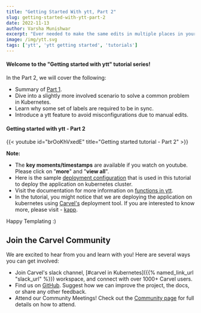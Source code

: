 ```yaml
---
title: "Getting Started With ytt, Part 2"
slug: getting-started-with-ytt-part-2
date: 2022-11-13
author: Varsha Munishwar
excerpt: "Ever needed to make the same edits in multiple places in your kubernetes manifests? That can be error-prone. Learn how ytt can help you avoid misconfigurations." 
image: /img/ytt.svg
tags: ['ytt', 'ytt getting started', 'tutorials']
---
```


#### Welcome to the "Getting started with ytt" tutorial series!

In the Part 2, we will cover the following:
- Summary of [Part 1](getting-started-with-ytt-part-1/).
- Dive into a slightly more involved scenario to solve a common problem in Kubernetes.
- Learn why some set of labels are required to be in sync.
- Introduce a ytt feature to avoid misconfigurations due to manual edits.

#### Getting started with ytt - Part 2
{{< youtube id="brOoKhVxedE" title="Getting started tutorial - Part 2" >}}


**Note:**
- The **key moments/timestamps** are available if you watch on youtube. Please click on "**more**" and "**view all**".
- Here is the sample [deployment configuration](https://carvel.dev/ytt/#gist:https://gist.github.com/vmunishwar/db610648e999bebeb8743eb6eddd2d40) that is used in this tutorial to deploy the application on kubernetes cluster.
- Visit the documentation for more information on [functions in ytt](https://carvel.dev/ytt/docs/v0.43.0/how-to-modularize/#functions).
- In the tutorial, you might notice that we are deploying the application on kubernetes using [Carvel's](https://carvel.dev/) deployment tool. If you are interested to know more, please visit - [kapp]( https://carvel.dev/kapp/). 


Happy Templating :)


## Join the Carvel Community

We are excited to hear from you and learn with you! Here are several ways you can get involved:
* Join Carvel's slack channel, [#carvel in Kubernetes]({{% named_link_url "slack_url" %}}) workspace, and connect with over 1000+ Carvel users.
* Find us on [GitHub](https://github.com/vmware-tanzu/carvel). Suggest how we can improve the project, the docs, or share any other feedback.
* Attend our Community Meetings! Check out the [Community page](/community/) for full details on how to attend.
